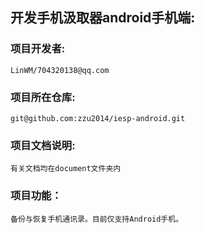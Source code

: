 ## 开发手机汲取器android手机端:

### 项目开发者:
    LinWM/704320138@qq.com

### 项目所在仓库:
    git@github.com:zzu2014/iesp-android.git

### 项目文档说明:
    有关文档均在document文件夹内

### 项目功能：
    备份与恢复手机通讯录。目前仅支持Android手机。
